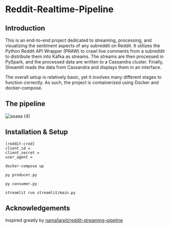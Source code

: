 # Reddit-Realtime-Pipeline

## Introduction
This is an end-to-end project dedicated to streaming, processing, and visualizing the sentiment aspects of any subreddit on Reddit. It utilizes the Python Reddit API Wrapper (PRAW) to crawl live comments from a subreddit to distribute them into Kafka as streams. The streams are then processed in PySpark, and the processed data are written to a Cassandra cluster. Finally, Streamlit reads the data from Cassandra and displays them in an interface. 

The overall setup is relatively basic, yet it involves many different stages to function correctly. As such, the project is containerized using Docker and docker-compose.  

## The pipeline

![asaaa (4)](https://github.com/Hungreeee/Reddit-Realtime-Streaming-Pipeline/assets/46376260/d4f9c512-757d-470e-8708-626dbf8cf7ad)


## Installation & Setup

```
[reddit-cred]
client_id = 
client_secret = 
user_agent = 
```

```
docker-compose up
```

```
py producer.py
```

```
py consumer.py
```

```
streamlit run streamlit/main.py
```

## Acknowledgements
Inspired greatly by [nama1arpit/reddit-streaming-pipeline](https://github.com/nama1arpit/reddit-streaming-pipeline/tree/main)

